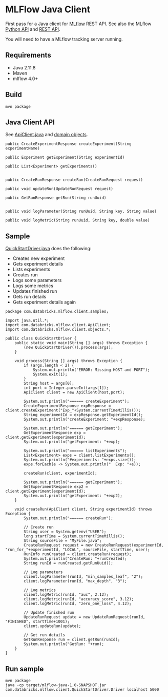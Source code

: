 # MLFlow Java Client

First pass for a Java client for [MLflow](https://mlflow.org) REST API.
See also the MLflow [Python API](https://mlflow.org/docs/latest/python_api/index.html)
and [REST API](https://mlflow.org/docs/latest/rest_api.html).

You will need to have a MLflow tracking server running.

## Requirements

* Java 2.11.8
* Maven
* mlflow 4.0+

## Build
```
mvn package
```

## Java Client API

See [ApiClient.java](src/main/java/com/databricks/mlflow/client/ApiClient.java) 
and [domain objects](src/main/java/com/databricks/mlflow/client/objects).

```
public CreateExperimentResponse createExperiment(String experimentName) 

public Experiment getExperiment(String experimentId) 

public List<Experiment> getExperiments() 


public CreateRunResponse createRun(CreateRunRequest request)

public void updateRun(UpdateRunRequest request)

public GetRunResponse getRun(String runUuid)


public void logParameter(String runUuid, String key, String value)

public void logMetric(String runUuid, String key, double value) 
```

## Sample

[QuickStartDriver.java](src/main/java/com/databricks/mlflow/client/samples/QuickStartDriver.java) does the following:
* Creates new experiment
* Gets experiment details
* Lists experiments
* Creates run 
* Logs some parameters
* Logs some metrics
* Updates finished run
* Gets run details
* Gets experiment details again

```
package com.databricks.mlflow.client.samples;

import java.util.*;
import com.databricks.mlflow.client.ApiClient;
import com.databricks.mlflow.client.objects.*;

public class QuickStartDriver {
    public static void main(String [] args) throws Exception {
        (new QuickStartDriver()).process(args);
    }

    void process(String [] args) throws Exception {
        if (args.length < 2) {
            System.out.println("ERROR: Missing HOST and PORT");
            System.exit(1);
        }
        String host = args[0];
        int port = Integer.parseInt(args[1]);
        ApiClient client = new ApiClient(host,port);

        System.out.println("====== createExperiment");
        CreateExperimentResponse expResponse = client.createExperiment("Exp_"+System.currentTimeMillis());
        String experimentId = expResponse.getExperimentId();
        System.out.println("createExperiment: "+expResponse);

        System.out.println("====== getExperiment");
        GetExperimentResponse exp = client.getExperiment(experimentId);
        System.out.println("getExperiment: "+exp);

        System.out.println("====== listExperiments");
        List<Experiment> exps = client.listExperiments();
        System.out.println("#experiments: "+exps.size());
        exps.forEach(e -> System.out.println("  Exp: "+e));

        createRun(client, experimentId);

        System.out.println("====== getExperiment");
        GetExperimentResponse exp2 = client.getExperiment(experimentId);
        System.out.println("getExperiment: "+exp2);
    }

    void createRun(ApiClient client, String experimentId) throws Exception {
        System.out.println("====== createRun");

        // Create run
        String user = System.getenv("USER");
        long startTime = System.currentTimeMillis();
        String sourceFile = "MyFile.java";
        CreateRunRequest request = new CreateRunRequest(experimentId, "run_for_"+experimentId, "LOCAL", sourceFile, startTime, user);
        RunInfo runCreated = client.createRun(request);
        System.out.println("CreateRun: "+runCreated);
        String runId = runCreated.getRunUuid();

        // Log parameters
        client.logParameter(runId, "min_samples_leaf", "2");
        client.logParameter(runId, "max_depth", "3");

        // Log metrics
        client.logMetric(runId, "auc", 2.12);
        client.logMetric(runId, "accuracy_score", 3.12);
        client.logMetric(runId, "zero_one_loss", 4.12);

        // Update finished run
        UpdateRunRequest update = new UpdateRunRequest(runId, "FINISHED", startTime+1001);
        client.updateRun(update);
    
        // Get run details
        GetRunResponse run = client.getRun(runId);
        System.out.println("GetRun: "+run);
    }
}

```

## Run sample

```
mvn package
java -cp target/mlflow-java-1.0-SNAPSHOT.jar com.databricks.mlflow.client.QuickStartDriver.Driver localhost 5000
```

